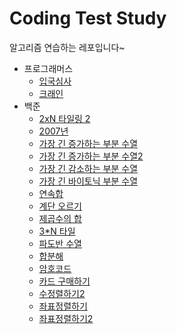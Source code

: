 # Coding Test Study
알고리즘 연습하는 레포입니다~

- 프로그래머스
    - [입국심사](Immigration.kt)
    - [크래인](Crain.kt)
- 백준
    - [2xN 타일링 2](2xn2.kt)
    - [2007년](BeakJoon1924.kt)
    - [가장 긴 증가하는 부분 수열](11053.kt)
    - [가장 긴 증가하는 부분 수열2](11055.kt)
    - [가장 긴 감소하는 부분 수열](11722.kt)
    - [가장 긴 바이토닉 부분 수열](11054.kt)
    - [연속합](1912.kt)
    - [계단 오르기](2579.kt)
    - [제곱수의 합](1699.kt)
    - [3*N 타일](2133.kt)
    - [파도반 수열](9416.kt)
    - [합분해](2225.kt)
    - [암호코드](2011.kt)
    - [카드 구매하기](11052.kt)
    - [수정렬하기2](2751.kt)
    - [좌표정렬하기](11650.kt)
    - [좌표정렬하기2](11651.kt)